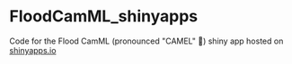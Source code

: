 # FloodCamML_shinyapps
Code for the Flood CamML (pronounced "CAMEL" 🐫) shiny app hosted on [shinyapps.io](https://www.shinyapps.io/)
